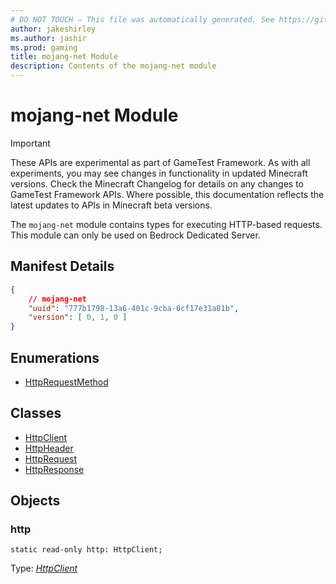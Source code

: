 ```yaml
---
# DO NOT TOUCH — This file was automatically generated. See https://github.com/Mojang/MinecraftScriptingApiDocsGenerator to modify descriptions, examples, etc.
author: jakeshirley
ms.author: jashir
ms.prod: gaming
title: mojang-net Module
description: Contents of the mojang-net module
---
```

# mojang-net Module
>[!IMPORTANT]
>These APIs are experimental as part of GameTest Framework. As with all experiments, you may see changes in functionality in updated Minecraft versions. Check the Minecraft Changelog for details on any changes to GameTest Framework APIs. Where possible, this documentation reflects the latest updates to APIs in Minecraft beta versions.

The `mojang-net` module contains types for executing HTTP-based requests. This module can only be used on Bedrock Dedicated Server.

## Manifest Details
```json
{
    // mojang-net
    "uuid": "777b1798-13a6-401c-9cba-0cf17e31a81b",
    "version": [ 0, 1, 0 ]
}
```

## Enumerations
- [HttpRequestMethod](HttpRequestMethod.md)

## Classes
- [HttpClient](HttpClient.md)
- [HttpHeader](HttpHeader.md)
- [HttpRequest](HttpRequest.md)
- [HttpResponse](HttpResponse.md)

## Objects
### **http**
`static read-only http: HttpClient;`

Type: [*HttpClient*](HttpClient.md)

